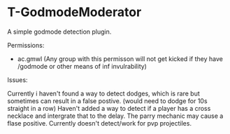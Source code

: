 # T-GodmodeModerator
A simple godmode detection plugin. 

Permissions:

- ac.gmwl
(Any group with this permisson will not get kicked if they have /godmode or other means of inf invulrability)

Issues:

Currently i haven't found a way to detect dodges, which is rare but sometimes can result in a false postive. (would need to dodge for 10s straight in a row)
Haven't added a way to detect if a player has a cross necklace and intergrate that to the delay.
The parry mechanic may cause a flase positive.
Currently doesn't detect/work for pvp projectiles.
